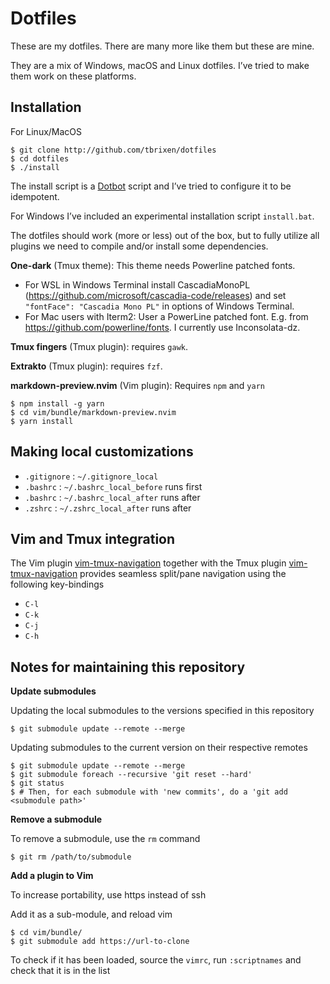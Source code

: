 # Dotfiles

These are my dotfiles. There are many more like them but these are mine. 

They are a mix of Windows, macOS and Linux dotfiles. I’ve tried to make them work on these platforms.


## Installation

For Linux/MacOS

    $ git clone http://github.com/tbrixen/dotfiles
    $ cd dotfiles
    $ ./install

The install script is a [Dotbot][dotbot] script and I’ve tried to configure it to be idempotent.

For Windows I’ve included an experimental installation script `install.bat`.

The dotfiles should work (more or less) out of the box, but to fully utilize all plugins we need to compile and/or install some dependencies.

**One-dark** (Tmux theme):
This theme needs Powerline patched fonts.

* For WSL in Windows Terminal install CascadiaMonoPL (https://github.com/microsoft/cascadia-code/releases) and set `"fontFace": "Cascadia Mono PL"` in options of Windows Terminal.
* For Mac users with Iterm2: User a PowerLine patched font. E.g. from https://github.com/powerline/fonts. I currently use Inconsolata-dz.

**Tmux fingers** (Tmux plugin): requires `gawk`.

**Extrakto** (Tmux plugin): requires `fzf`.

**markdown-preview.nvim** (Vim plugin): 
Requires `npm` and `yarn`

    $ npm install -g yarn
    $ cd vim/bundle/markdown-preview.nvim
    $ yarn install

## Making local customizations

* `.gitignore` : `~/.gitignore_local`
* `.bashrc` : `~/.bashrc_local_before` runs first
* `.bashrc` : `~/.bashrc_local_after` runs after
* `.zshrc` : `~/.zshrc_local_after` runs after


## Vim and Tmux integration

The Vim plugin [vim-tmux-navigation](https://github.com/christoomey/vim-tmux-navigator) together with the Tmux plugin [vim-tmux-navigation](https://github.com/christoomey/vim-tmux-navigator) provides seamless split/pane navigation using the following key-bindings

* `C-l`
* `C-k`
* `C-j`
* `C-h`


## Notes for maintaining this repository

**Update submodules**

Updating the local submodules to the versions specified in this repository

    $ git submodule update --remote --merge

Updating submodules to the current version on their respective remotes

    $ git submodule update --remote --merge
    $ git submodule foreach --recursive 'git reset --hard'
    $ git status
    $ # Then, for each submodule with 'new commits', do a 'git add <submodule path>'

**Remove a submodule**

To remove a submodule, use the `rm` command

    $ git rm /path/to/submodule

**Add a plugin to Vim**

To increase portability, use https instead of ssh 

Add it as a sub-module, and reload vim

    $ cd vim/bundle/
    $ git submodule add https://url-to-clone

To check if it has been loaded, source the `vimrc`, run `:scriptnames` and check that it is in the list


[dotbot]: https://github.com/anishathalye/dotbot

